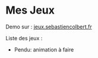 # Mes Jeux

Demo sur : [jeux.sebastiencolbert.fr](https://jeux.sebastiencolbert.fr)

Liste des jeux :

- Pendu: animation à faire
